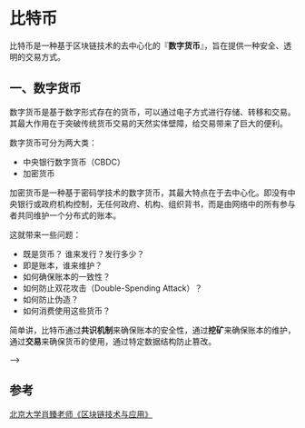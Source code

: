 # 比特币

比特币是一种基于区块链技术的去中心化的『**数字货币**』，旨在提供一种安全、透明的交易方式。


## 一、数字货币

数字货币是基于数字形式存在的货币，可以通过电子方式进行存储、转移和交易。其最大作用在于突破传统货币交易的天然实体壁障，给交易带来了巨大的便利。  

数字货币可分为两大类：
- 中央银行数字货币（CBDC）
- 加密货币

加密货币是一种基于密码学技术的数字货币，其最大特点在于去中心化。即没有中央银行或政府机构控制，无任何政府、机构、组织背书，而是由网络中的所有参与者共同维护一个分布式的账本。

这就带来一些问题：
- 既是货币？ 谁来发行？发行多少？
- 即是账本，谁来维护？
- 如何确保账本的一致性？
- 如何防止双花攻击（Double-Spending Attack）？
- 如何防止伪造？
- 如何消费使用这些货币？



简单讲，比特币通过**共识机制**来确保账本的安全性，通过**挖矿**来确保账本的维护，通过**交易**来确保货币的使用，通过特定数据结构防止篡改。


<!-- ## 一、比特币的核心概念

### 1.1 交易（Transaction）
用户之间的 `BTC` 转账被称为交易。交易使用 `UTXO`（未花费交易输出）模型来追踪账户余额。交易包含输入（`Inputs`）和输出（`Outputs`），确保资金流向透明。

### 1.2 区块（Block）
交易被打包成区块（`Block`），每个区块包含多笔交易。

### 1.3 挖矿（Mining）
矿工使用工作量证明（`Proof of Work, PoW`）竞争记账权，也就是争夺新增区块的资格。

### 1.4 共识机制
比特币使用 `PoW`（工作量证明）确保网络安全。只有符合规则的区块才能被全网接受，防止篡改。

## 二、比特币的历史

| 时间 | 事件                                                                     |
| ---- | ------------------------------------------------------------------------ |
| 2008 | 中本聪发布比特币白皮书《Bitcoin: A Peer-to-Peer Electronic Cash System》 |
| 2009 | 比特币创世区块诞生，区块奖励 50 BTC                                      |
| 2010 | 发生第一笔比特币支付（1 万 BTC 购买 2 个披萨 🍕）                         |
| 2013 | 比特币价格突破 1000 美元                                                 |
| 2017 | 比特币扩容争议，分裂出比特币现金（BCH），价格破 2 万美元                 |
| 2021 | 比特币达到历史最高价 69,000 美元                                         |
| 2024 | 预计第四次区块奖励减半（至 3.125 BTC）                                   |

## 三、比特币与传统法币的比较

| 特性     | 比特币（BTC）      | 传统法币（美元、人民币等） |
| -------- | ------------------ | -------------------------- |
| 供应量   | 固定 2100 万枚     | 可无限印刷（通胀风险）     |
| 控制机构 | 无中心化机构       | 央行、政府                 |
| 交易方式 | 去中心化，P2P 交易 | 依赖银行或支付机构         |
| 转账速度 | 10 分钟确认        | 可能需要数小时或数天       |
| 安全性   | 交易不可篡改       | 可能被伪造或冻结           |
| 匿名性   | 仅公开地址，无实名 | 银行账户需实名             |

## 四、数字货币概述

比特币本质是**去中心化**的**数字货币**。



:::

<!-- - 既是货币，那就牵扯到发行。货币该由谁发行，如何发行，发行多少？何时发行？  
    中心化系统中这是央行需要考虑的问题。而在比特币系统中，**由挖矿来决定货币发行权和发行量**。
- 如何验证交易有效？如何防止双花攻击？  
    在中心化的系统中，这同样需要中央银行来解决。而在比特币系统中，交易的有效性验证依赖于系统中维护的一个数据结构，记录货币的使用情况（是否被花过？被谁花过？）。  
    该数据结构由系统中全体用户共同维护，保证了交易的有效性。该数据结构，便是区块链。

 -->


<!-- 
## 五、安全性与攻击

### 5.1 双花攻击（Double-Spending Attack）
双花攻击是指在数字货币或加密货币系统中，一个人试图使用相同的一笔货币在不同的交易中进行多次支付。  
举例：攻击者试图利用网络延迟或其他系统特性，使同一笔加密货币同时在两笔交易中被使用。简单来说，攻击者创建两笔交易，并希望它们都被验证和记账，达到用一笔钱支付两次的效果。

## 六、共识问题与挖矿

### 6.1 共识问题
- 既是货币，那就牵扯到发行。货币该由谁发行，如何发行，发行多少？何时发行？中心化系统中这是央行需要考虑的问题。而在比特币系统中，**由挖矿来决定货币发行权和发行量**。
- 如何验证交易有效？如何防止双花攻击？  
    在中心化的系统中，这是需要中央银行来解决。而在比特币系统中，交易的有效性验证依赖于系统中维护的一个数据结构，记录货币的使用情况（是否被花过？被谁花过？）。  
    该数据结构由系统中全体用户共同维护，保证了交易的有效性。该数据结构，便是区块链。

比特币系统依靠名为**工作量证明**（Proof of Work，PoW）的**共识协议**来处理如上问题。

::: tip 共识协议
共识协议是分布式系统中用来确保多个节点（参与者）就某个状态或决策达成一致的机制。
除了比特币所使用的 PoW 算法，还有其他共识协议，如 PBFT、Raft、ZAB、ViewStamped Replication 等。
:::


### 6.2 工作量证明（Proof of Work，PoW）
简单讲就是通过计算来证明你有能力解决某个问题。比特币系统中，通过挖矿来获得记账权。

- 挖矿的过程：
  - 选择一个随机数（nonce）
  - 在交易池中挑选交易，将这些交易列表放入`block body`中。
  - 计算 `Hash（block header + nonce）`
  - 如果 `Hash（block header + nonce）< target`，则证明你有能力解决这个问题，可以获得记账权。
  - 否则，重复上述过程，直到找到符合条件的 nonce。

- 挖矿的目标值：
  - 目标值越大，挖矿难度越小
  - 目标值越小，挖矿难度越大
  - 目标值根据网络的总算力和区块生成时间动态调整，以保持平均每 10 分钟生成一个新区块。

- 挖矿的奖励：记账权 + **Block Reward**
  - 矿工将获得一定数量的比特币作为奖励。起始为 50 BTC，每 210,000 （大约 4 年）个区块减半。
  - 在挖矿开始前，矿工会在交易池中挑选交易，将这些交易打包成区块。除了区块奖励，还有这些交易的交易费用作为奖励。
  - 这个激励机制鼓励矿工们积极打包交易，并帮助网络的运行。

- 行使记账权
  - 所谓记账权，其实就是候选区块转正的过程。
  - 一旦成功挖矿成功将拥有记账权，矿工将完整的新区块（包括其哈希值和所有打包的交易）提交给区块链网络。
  - 其他节点将验证该区块，并将其添加到自身节点维护的区块链中


## 参考

[北京大学肖臻老师《区块链技术与应用》](https://www.bilibili.com/video/av37065233/?p=4)
 --> -->

## 参考

[北京大学肖臻老师《区块链技术与应用》](https://www.bilibili.com/video/av37065233/?p=4)